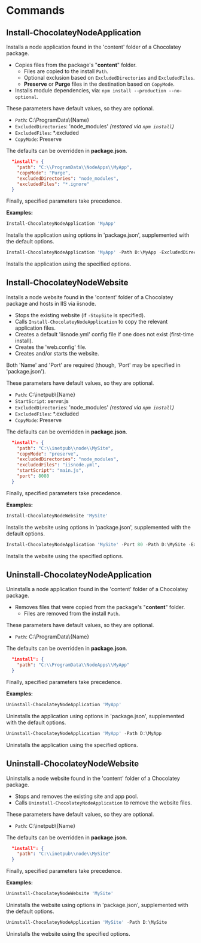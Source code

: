 ﻿Commands
========

## Install-ChocolateyNodeApplication

Installs a node application found in the 'content' folder of a Chocolatey package.

* Copies files from the package's "**content**" folder.
	- Files are copied to the install `Path`.
	- Optional exclusion based on `ExcludedDirectories` and `ExcludedFiles`.
	- **Preserve** or **Purge** files in the destination based on `CopyMode`.
* Installs module dependencies, via: `npm install --production --no-optional`.

These parameters have default values, so they are optional.

* `Path`: C:\\ProgramData\\{Name}
* `ExcludedDirectories`: 'node_modules' *(restored via `npm install`)*
* `ExcludedFiles`: *.excluded
* `CopyMode`: Preserve

The defaults can be overridden in **package.json**.

```json
  "install": {
    "path": "C:\\ProgramData\\NodeApps\\MyApp",
    "copyMode": "Purge",
    "excludedDirectories": "node_modules",
    "excludedFiles": "*.ignore"
  }
```

Finally, specified parameters take precedence.

**Examples:**

```PowerShell
Install-ChocolateyNodeApplication 'MyApp'
```

Installs the application using options in 'package.json', supplemented with the default options.    

```PowerShell
Install-ChocolateyNodeApplication 'MyApp' -Path D:\MyApp -ExcludedDirectories 'data' -ExcludedFiles '*.log' -CopyMode 'Purge'
```

Installs the application using the specified options.    

## Install-ChocolateyNodeWebsite

Installs a node website found in the 'content' folder of a Chocolatey package and hosts in IIS via iisnode.

* Stops the existing website (if `-StopSite` is specified).
* Calls `Install-ChocolateyNodeApplication` to copy the relevant application files.
* Creates a default 'iisnode.yml' config file if one does not exist (first-time install).
* Creates the 'web.config' file.
* Creates and/or starts the website.

Both 'Name' and 'Port' are required (though, 'Port' may be specified in 'package.json').

These parameters have default values, so they are optional.

* `Path`: C:\\inetpub\\{Name}
* `StartScript`: server.js
* `ExcludedDirectories`: 'node_modules' *(restored via `npm install`)*
* `ExcludedFiles`: *.excluded
* `CopyMode`: Preserve

The defaults can be overridden in **package.json**.

```json
  "install": {
    "path": "C:\\inetpub\\node\\MySite",
    "copyMode": "preserve",
    "excludedDirectories": "node_modules",
    "excludedFiles": "iisnode.yml",
    "startScript": "main.js",
    "port": 8080
  }
```

Finally, specified parameters take precedence.

**Examples:**

```PowerShell
Install-ChocolateyNodeWebsite 'MySite'
```

Installs the website using options in 'package.json', supplemented with the default options.    

```PowerShell
Install-ChocolateyNodeApplication 'MySite' -Port 80 -Path D:\MySite -ExcludedDirectories 'data' -ExcludedFiles '*.log' -CopyMode 'Purge'
```

Installs the website using the specified options.    

## Uninstall-ChocolateyNodeApplication

Uninstalls a node application found in the 'content' folder of a Chocolatey package.

* Removes files that were copied from the package's "**content**" folder.
	- Files are removed from the install `Path`.

These parameters have default values, so they are optional.

* `Path`: C:\\ProgramData\\{Name}

The defaults can be overridden in **package.json**.

```json
  "install": {
    "path": "C:\\ProgramData\\NodeApps\\MyApp"
  }
```

Finally, specified parameters take precedence.

**Examples:**

```PowerShell
Uninstall-ChocolateyNodeApplication 'MyApp'
```

Uninstalls the application using options in 'package.json', supplemented with the default options.    

```PowerShell
Uninstall-ChocolateyNodeApplication 'MyApp' -Path D:\MyApp
```

Uninstalls the application using the specified options.    

## Uninstall-ChocolateyNodeWebsite

Uninstalls a node website found in the 'content' folder of a Chocolatey package.

* Stops and removes the existing site and app pool.
* Calls `Uninstall-ChocolateyNodeApplication` to remove the website files.

These parameters have default values, so they are optional.

* `Path`: C:\\inetpub\\{Name}

The defaults can be overridden in **package.json**.

```json
  "install": {
    "path": "C:\\inetpub\\node\\MySite"
  }
```

Finally, specified parameters take precedence.

**Examples:**

```PowerShell
Uninstall-ChocolateyNodeWebsite 'MySite'
```

Uninstalls the website using options in 'package.json', supplemented with the default options.    

```PowerShell
Uninstall-ChocolateyNodeApplication 'MySite' -Path D:\MySite
```

Uninstalls the website using the specified options.
